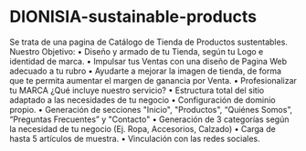 # DIONISIA-sustainable-products
Se trata de una pagina de Catálogo de Tienda de Productos sustentables. 
Nuestro Objetivo:
• Diseño y armado de tu Tienda, según tu Logo e identidad de marca.
• Impulsar tus Ventas con una diseño de Pagina Web adecuado a tu rubro
• Ayudarte a mejorar la imagen de tienda, de forma que te permita aumentar el margen de ganancia por Venta.
• Profesionalizar tu MARCA
¿Qué incluye nuestro servicio?
• Estructura total del sitio adaptado a las necesidades de tu negocio
• Configuración de dominio propio.
• Generación de secciones "Inicio", "Productos", “Quiénes Somos”, “Preguntas Frecuentes” y "Contacto"
• Generación de 3 categorías según la necesidad de tu negocio (Ej. Ropa, Accesorios, Calzado)
• Carga de hasta 5 artículos de muestra.
• Vinculación con las redes sociales.

